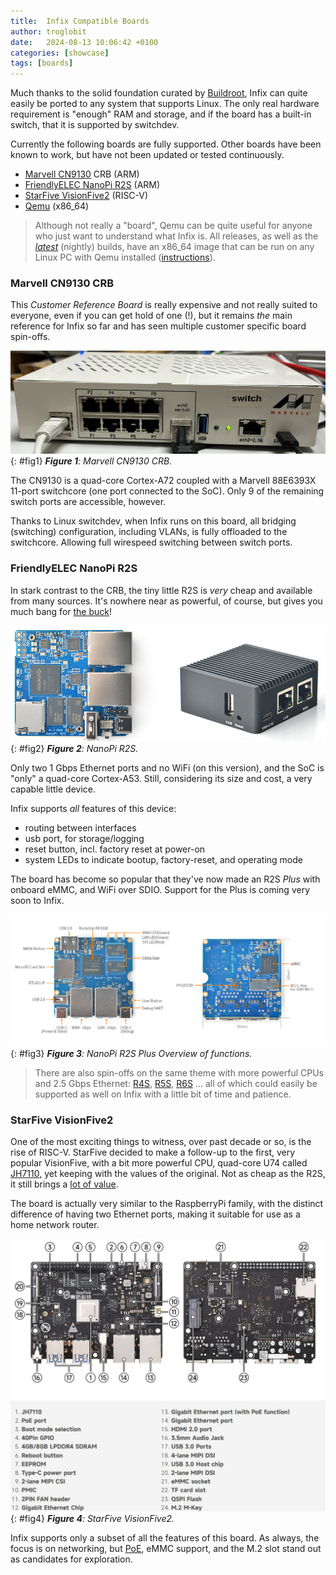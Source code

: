 ```yaml
---
title:  Infix Compatible Boards
author: troglobit
date:   2024-08-13 10:06:42 +0100
categories: [showcase]
tags: [boards]
---
```


Much thanks to the solid foundation curated by [Buildroot][1], Infix can
quite easily be ported to any system that supports Linux.  The only real
hardware requirement is "enough" RAM and storage, and if the board has a
built-in switch, that it is supported by switchdev.

Currently the following boards are fully supported.  Other boards have
been known to work, but have not been updated or tested continuously.

 - [Marvell CN9130][7] CRB (ARM)
 - [FriendlyELEC NanoPi R2S][9] (ARM)
 - [StarFive VisionFive2][8] (RISC-V)
 - [Qemu][0] (x86_64)

> Although not really a "board", Qemu can be quite useful for anyone who
> just want to understand what Infix is.  All releases, as well as the
> [*latest*][2] (nightly) builds, have an x86_64 image that can be run
> on any Linux PC with Qemu installed ([instructions][10]).


### Marvell CN9130 CRB

This *Customer Reference Board* is really expensive and not really
suited to everyone, even if you can get hold of one (!), but it remains
*the* main reference for Infix so far and has seen multiple customer
specific board spin-offs.

![](/assets/img/cn9130-crb.png){: #fig1}
_**Figure 1**: Marvell CN9130 CRB._

The CN9130 is a quad-core Cortex-A72 coupled with a Marvell 88E6393X
11-port switchcore (one port connected to the SoC).  Only 9 of the
remaining switch ports are accessible, however.

Thanks to Linux switchdev, when Infix runs on this board, all bridging
(switching) configuration, including VLANs, is fully offloaded to the
switchcore.  Allowing full wirespeed switching between switch ports.


### FriendlyELEC NanoPi R2S

In stark contrast to the CRB, the tiny little R2S is *very* cheap and
available from many sources.  It's nowhere near as powerful, of course,
but gives you much bang for [the buck][5]!

![](/assets/img/nanopi-r2s-board.png){: #fig2}
_**Figure 2**: NanoPi R2S._

Only two 1 Gbps Ethernet ports and no WiFi (on this version), and the
SoC is "only" a quad-core Cortex-A53.  Still, considering its size and
cost, a very capable little device.

Infix supports *all* features of this device:

 - routing between interfaces
 - usb port, for storage/logging
 - reset button, incl. factory reset at power-on
 - system LEDs to indicate bootup, factory-reset, and operating mode

The board has become so popular that they've now made an R2S *Plus* with
onboard eMMC, and WiFi over SDIO.  Support for the Plus is coming very
soon to Infix.

![](/assets/img/nanopi-r2s-overview.jpg){: #fig3}
_**Figure 3**: NanoPi R2S Plus Overview of functions._

> There are also spin-offs on the same theme with more powerful CPUs and
> 2.5 Gbps Ethernet: [R4S][11], [R5S][12], [R6S][13] ... all of which
> could easily be supported as well on Infix with a little bit of time
> and patience.


### StarFive VisionFive2

One of the most exciting things to witness, over past decade or so, is
the rise of RISC-V.  StarFive decided to make a follow-up to the first,
very popular VisionFive, with a bit more powerful CPU, quad-core U74
called [JH7110][3], yet keeping with the values of the original.  Not as
cheap as the R2S, it still brings a [lot of value][6].

The board is actually very similar to the RaspberryPi family, with the
distinct difference of having two Ethernet ports, making it suitable
for use as a home network router.

![](/assets/img/visionfive2-overview.png){: #fig4}
_**Figure 4**: StarFive VisionFive2._

Infix supports only a subset of all the features of this board.  As
always, the focus is on networking, but [PoE][4], eMMC support, and
the M.2 slot stand out as candidates for exploration.

[1]: https://buildroot.org
[2]: https://github.com/kernelkit/infix/releases/tag/latest
[3]: https://www.cnx-software.com/2022/08/29/starfive-jh7110-risc-v-processor-specifications/
[4]: https://bootlin.com/blog/power-over-ethernet-poe-support-into-the-official-linux-kernel/
[5]: https://www.aliexpress.com/w/wholesale-nanopi-r2s-metal-case.html?spm=a2g0o.detail.search.0
[6]: https://www.aliexpress.com/w/wholesale-visionfive2.html?spm=a2g0o.productlist.search.0
[7]: https://www.marvell.com/content/dam/marvell/en/public-collateral/embedded-processors/marvell-infrastructure-processors-octeon-tx2-cn913x-product-brief.pdf
[8]: https://doc-en.rvspace.org/VisionFive2/Landing_Page/VisionFive_2/introduction.html
[9]: https://wiki.friendlyelec.com/wiki/index.php/NanoPi_R2S
[0]: https://www.qemu.org/
[10]: https://github.com/kernelkit/infix/blob/main/doc/virtual.md
[11]: https://www.friendlyelec.com/index.php?route=product/product&product_id=284
[12]: https://www.friendlyelec.com/index.php?route=product/product&product_id=287&search=r5s&description=true&category_id=0&sub_category=true
[13]: https://www.friendlyelec.com/index.php?route=product/product&product_id=289
